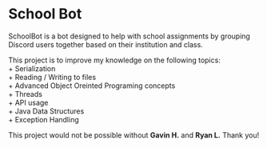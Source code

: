 # School Bot
SchoolBot is a bot designed to help with school assignments by grouping Discord users together based on their institution and class.

This project is to improve my knowledge on the following topics:<br>
    + Serialization<br>
    + Reading / Writing to files<br>
    + Advanced Object Oreinted Programing concepts<br>
    + Threads<br>
    + API usage<br>
    + Java Data Structures<br>
    + Exception Handling<br>

This project would not be possible without **Gavin H.** and **Ryan L.** Thank you!

